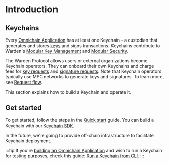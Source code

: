 ﻿---
sidebar_position: 1
---

# Introduction

## Keychains

Every [Omnichain Application](/learn/glossary#omnichain-application) has at least one Keychain – a custodian that generates and stores [keys](/learn/glossary#key) and signs transactions. Keychains contribute to Warden's [Modular Key Management](/learn/glossary#modular-key-management) and [Modular Security](/learn/glossary#modular-security).

The Warden Protocol allows users or external organizations become Keychain operators. They can onboard their own Keychains and charge fees for [key requests](/learn/glossary#key-request) and [signature requests](/learn/glossary#signature-request). Note that Keychain operators typically use MPC networks to generate keys and signatures. To learn more, see [Request flow](/learn/request-flow).

This section explains how to build a Keychain and operate it.

## Get started

To get started, follow the steps in the [Quick start](quick-start) guide. You can build a Keychain with our [Keychain SDK](keychain-sdk).

In the future, we're going to provide off-chain infrastructure to facilitate Keychain deployment.

:::tip
If you're [building an Omnichain Application](/build-an-app/introduction) and wish to run a Keychain for testing purposes, check this guide: [Run a Keychain from CLI](/build-an-oapp/test/run-a-keychain-from-cli).
:::

